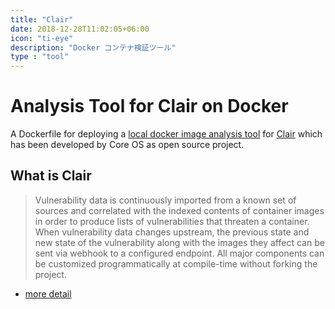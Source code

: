 ```yaml
---
title: "Clair"
date: 2018-12-28T11:02:05+06:00
icon: "ti-eye"
description: "Docker コンテナ検証ツール"
type : "tool"
---
```


# Analysis Tool for Clair on Docker

A Dockerfile for deploying a [local docker image analysis tool](https://github.com/coreos/clair/tree/master/contrib/analyze-local-images) for [Clair](https://github.com/coreos/clair) which has been developed by Core OS as open source project.

## What is Clair

>Vulnerability data is continuously imported from a known set of sources and correlated with the indexed contents of container images in order to produce lists of vulnerabilities that threaten a container. When vulnerability data changes upstream, the previous state and new state of the vulnerability along with the images they affect can be sent via webhook to a configured endpoint. All major components can be customized programmatically at compile-time without forking the project.

* [more detail](https://github.com/coreos/clair/blob/master/README.md)

